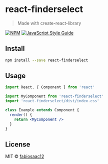 # react-finderselect

> Made with create-react-library

[![NPM](https://img.shields.io/npm/v/react-finderselect.svg)](https://www.npmjs.com/package/react-finderselect) [![JavaScript Style Guide](https://img.shields.io/badge/code_style-standard-brightgreen.svg)](https://standardjs.com)

## Install

```bash
npm install --save react-finderselect
```

## Usage

```jsx
import React, { Component } from 'react'

import MyComponent from 'react-finderselect'
import 'react-finderselect/dist/index.css'

class Example extends Component {
  render() {
    return <MyComponent />
  }
}
```

## License

MIT © [fabiosaac12](https://github.com/fabiosaac12)

